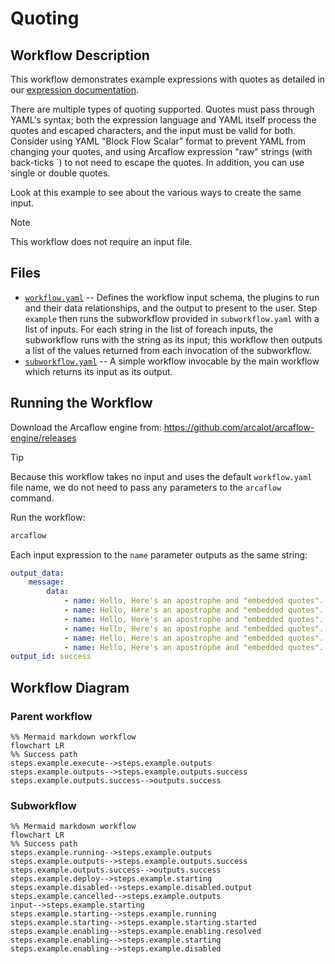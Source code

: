 # Quoting

## Workflow Description

This workflow demonstrates example expressions with quotes as detailed in our [expression documentation](https://arcalot.io/arcaflow/workflows/expressions/).

There are multiple types of quoting supported. Quotes must pass through YAML's syntax; both the expression language and YAML itself process the quotes and escaped characters, and the input must be valid for both. Consider using YAML "Block Flow Scalar" format to prevent YAML from changing your quotes, and using Arcaflow expression "raw" strings (with back-ticks `) to not need to escape the quotes. In addition, you can use single or double quotes.

Look at this example to see about the various ways to create the same input.
  
> [!NOTE]
> This workflow does not require an input file.

## Files

- [`workflow.yaml`](workflow.yaml) -- Defines the workflow input schema, the plugins to run
  and their data relationships, and the output to present to the user. Step `example` then runs the subworkflow provided in `subworkflow.yaml` with a list of inputs. For each string in the list of foreach inputs, the subworkflow runs with the string as its input; this workflow then outputs a list of the values returned from each invocation of the subworkflow.
- [`subworkflow.yaml`](subworkflow.yaml) -- A simple workflow invocable by the main workflow which returns its input as its output.
                   

## Running the Workflow

Download the Arcaflow engine from: https://github.com/arcalot/arcaflow-engine/releases

> [!TIP]
> Because this workflow takes no input and uses the default `workflow.yaml` file name,
> we do not need to pass any parameters to the `arcaflow` command.

 
Run the workflow:
```bash
arcaflow
```

Each input expression to the `name` parameter outputs as the same string:
```yaml
output_data:
    message:
        data:
            - name: Hello, Here's an apostrophe and "embedded quotes".!
            - name: Hello, Here's an apostrophe and "embedded quotes".!
            - name: Hello, Here's an apostrophe and "embedded quotes".!
            - name: Hello, Here's an apostrophe and "embedded quotes".!
            - name: Hello, Here's an apostrophe and "embedded quotes".!
            - name: Hello, Here's an apostrophe and "embedded quotes".!
output_id: success
```

## Workflow Diagram 

### Parent workflow

```mermaid
%% Mermaid markdown workflow
flowchart LR
%% Success path
steps.example.execute-->steps.example.outputs
steps.example.outputs-->steps.example.outputs.success
steps.example.outputs.success-->outputs.success
```

### Subworkflow

```mermaid
%% Mermaid markdown workflow
flowchart LR
%% Success path
steps.example.running-->steps.example.outputs
steps.example.outputs-->steps.example.outputs.success
steps.example.outputs.success-->outputs.success
steps.example.deploy-->steps.example.starting
steps.example.disabled-->steps.example.disabled.output
steps.example.cancelled-->steps.example.outputs
input-->steps.example.starting
steps.example.starting-->steps.example.running
steps.example.starting-->steps.example.starting.started
steps.example.enabling-->steps.example.enabling.resolved
steps.example.enabling-->steps.example.starting
steps.example.enabling-->steps.example.disabled
```